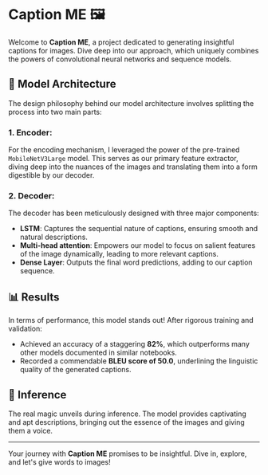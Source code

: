 # Caption ME 🖼️

Welcome to **Caption ME**, a project dedicated to generating insightful captions for images. Dive deep into our approach, which uniquely combines the powers of convolutional neural networks and sequence models.

## 🧠 Model Architecture

The design philosophy behind our model architecture involves splitting the process into two main parts:

### 1. Encoder:

For the encoding mechanism, I leveraged the power of the pre-trained `MobileNetV3Large` model. This serves as our primary feature extractor, diving deep into the nuances of the images and translating them into a form digestible by our decoder.

### 2. Decoder:

The decoder has been meticulously designed with three major components:

   - **LSTM**: Captures the sequential nature of captions, ensuring smooth and natural descriptions.
   - **Multi-head attention**: Empowers our model to focus on salient features of the image dynamically, leading to more relevant captions.
   - **Dense Layer**: Outputs the final word predictions, adding to our caption sequence.

## 📊 Results

In terms of performance, this model stands out! After rigorous training and validation:
- Achieved an accuracy of a staggering **82%**, which outperforms many other models documented in similar notebooks.
- Recorded a commendable **BLEU score of 50.0**, underlining the linguistic quality of the generated captions.

## 📸 Inference

The real magic unveils during inference. The model provides captivating and apt descriptions, bringing out the essence of the images and giving them a voice.

---

Your journey with **Caption ME** promises to be insightful. Dive in, explore, and let's give words to images!
